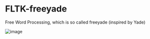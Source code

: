 # FLTK-freeyade
Free Word Processing, which is so called freeyade (inspired by Yade)



![image](https://raw.githubusercontent.com/spartrekus/FLTK-freeyade/master/GNU-Wordyade.png)

